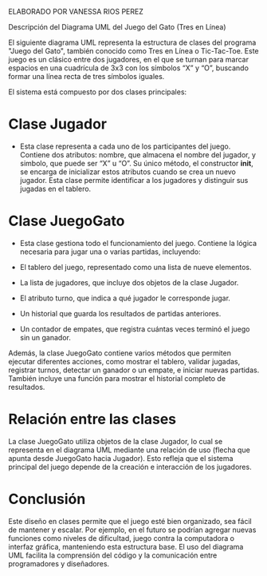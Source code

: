 ELABORADO POR VANESSA RIOS PEREZ

Descripción del Diagrama UML del Juego del Gato (Tres en Línea)

El siguiente diagrama UML representa la estructura de clases del programa "Juego del Gato", también conocido como Tres en Línea o Tic-Tac-Toe. Este juego es un clásico entre dos jugadores, en el que se turnan para marcar espacios en una cuadrícula de 3x3 con los símbolos “X” y “O”, buscando formar una línea recta de tres símbolos iguales.

El sistema está compuesto por dos clases principales:

# Clase Jugador
- Esta clase representa a cada uno de los participantes del juego. Contiene dos atributos: nombre, que almacena el nombre del jugador, y simbolo, que puede ser “X” u “O”. Su único método, el constructor __init__, se encarga de inicializar estos atributos cuando se crea un nuevo jugador. Esta clase permite identificar a los jugadores y distinguir sus jugadas en el tablero.

# Clase JuegoGato
- Esta clase gestiona todo el funcionamiento del juego. Contiene la lógica necesaria para jugar una o varias partidas, incluyendo:

- El tablero del juego, representado como una lista de nueve elementos.

- La lista de jugadores, que incluye dos objetos de la clase Jugador.

- El atributo turno, que indica a qué jugador le corresponde jugar.

- Un historial que guarda los resultados de partidas anteriores.

- Un contador de empates, que registra cuántas veces terminó el juego sin un ganador.

Además, la clase JuegoGato contiene varios métodos que permiten ejecutar diferentes acciones, como mostrar el tablero, validar jugadas, registrar turnos, detectar un ganador o un empate, e iniciar nuevas partidas. También incluye una función para mostrar el historial completo de resultados.

# Relación entre las clases
La clase JuegoGato utiliza objetos de la clase Jugador, lo cual se representa en el diagrama UML mediante una relación de uso (flecha que apunta desde JuegoGato hacia Jugador). Esto refleja que el sistema principal del juego depende de la creación e interacción de los jugadores.

# Conclusión
Este diseño en clases permite que el juego esté bien organizado, sea fácil de mantener y escalar. Por ejemplo, en el futuro se podrían agregar nuevas funciones como niveles de dificultad, juego contra la computadora o interfaz gráfica, manteniendo esta estructura base. El uso del diagrama UML facilita la comprensión del código y la comunicación entre programadores y diseñadores.

